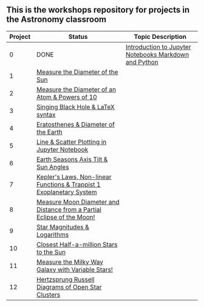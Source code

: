 ## This is the workshops repository for projects in the Astronomy classroom

Project|Status|Topic Description
---|---|---
0|<div style="background-color:#ADFF@F;">DONE</div>|<a href="https://chandrunarayan.github.io/astronomy/projects/intro_to_jupyter" target="_blank">Introduction to Jupyter Notebooks Markdown and Python</a>
1|<a href="https://chandrunarayan.github.io/astronomy/projects/calculate_sun_dia" target="_blank">Measure the Diameter of the Sun</a>
2|<a href="https://chandrunarayan.github.io/astronomy/projects/calculate_atom_dia" target="_blank">Measure the Diameter of an Atom & Powers of 10</a>
3|<a href="https://chandrunarayan.github.io/astronomy/projects/singing_black_hole" target="_blank">Singing Black Hole & LaTeX syntax</a>
4|<a href="https://chandrunarayan.github.io/astronomy/projects/calculate_earth_dia" target="_blank">Eratosthenes & Diameter of the Earth</a>
5|<a href="https://chandrunarayan.github.io/astronomy/projects/simple_line_plots" target="_blank">Line & Scatter Plotting in Jupyter Notebook</a>
6|<a href="https://chandrunarayan.github.io/astronomy/projects/seasons_simulator" target="_blank">Earth Seasons Axis Tilt & Sun Angles</a>
7|<a href="https://chandrunarayan.github.io/astronomy/projects/keplerian_orbits" target="_blank">Kepler's Laws, Non-linear Functions & Trappist 1 Exoplanetary System</a>
8|<a href="https://chandrunarayan.github.io/astronomy/projects/keplerian_orbits" target="_blank">Measure Moon Diameter and Distance from a Partial Eclipse of the Moon!</a>
9|<a href="https://chandrunarayan.github.io/astronomy/projects/star_magnitudes" target="_blank">Star Magnitudes & Logarithms</a>
10|<a href="https://chandrunarayan.github.io/astronomy/projects/star_magnitudes" target="_blank">Closest Half-a-million Stars to the Sun</a>
11|<a href="https://chandrunarayan.github.io/astronomy/projects/cluster_hrd" target="_blank">Measure the Milky Way Galaxy with Variable Stars!</a>
12|<a href="https://chandrunarayan.github.io/astronomy/projects/cluster_hrd" target="_blank">Hertzsprung Russell Diagrams of Open Star Clusters</a>

